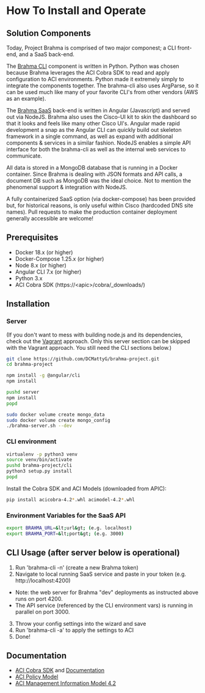 # How To Install and Operate

## Solution Components

Today, Project Brahma is comprised of two major componest; a CLI front-end,
and a SaaS back-end.  

The [Brahma CLI](./cli) component is written in Python. Python was chosen
because Brahma leverages the ACI Cobra SDK to read and apply configuration
to ACI environments. Python made it extremely simply to integrate the components
together. The brahma-cli also uses ArgParse, so it can be used much like many
of your favorite CLI's from other vendors (AWS as an example).

The [Brahma SaaS](./server) back-end is written in Angular (Javascript) and
served out via NodeJS. Brahma also uses the Cisco-UI kit to skin the
dashboard so that it looks and feels like many other Cisco UI's. Angular
made rapid development a snap as the Angular CLI can quickly build out
skeleton framework in a single command, as well as expand with additional
components & services in a similar fashion. NodeJS enables a simple API
interface for both the brahma-cli as well as the internal web services to
communicate.

All data is stored in a MongoDB database that is running in a Docker container.
Since Brahma is dealing with JSON formats and API calls, a document DB such as
MongoDB was the ideal choice. Not to mention the phenomenal support & integration
with NodeJS.

A fully containerized SaaS option (via docker-compose) has been provided but,
for historical reasons, is only useful within Cisco (hardcoded DNS site names).
Pull requests to make the production container deployment generally accessible
are welcome!

## Prerequisites

- Docker 18.x (or higher)
- Docker-Compose 1.25.x (or higher)
- Node 8.x (or higher)
- Angular CLI 7.x (or higher)
- Python 3.x
- ACI Cobra SDK (https://&lt;apic&gt;/cobra/_downloads/)

## Installation

### Server

(If you don't want to mess with building node.js and its dependencies,
check out the [Vagrant](./vagrant/README.md) approach.  Only this server
section can be skipped with the Vagrant approach.  You still need the CLI
sections below.)

```bash
git clone https://github.com/DCMattyG/brahma-project.git  
cd brahma-project  

npm install -g @angular/cli
npm install

pushd server
npm install
popd

sudo docker volume create mongo_data
sudo docker volume create mongo_config
./brahma-server.sh --dev
```

### CLI environment

```bash
virtualenv -p python3 venv
source venv/bin/activate
pushd brahma-project/cli
python3 setup.py install
popd
```

Install the Cobra SDK and ACI Models (downloaded from APIC):

```bash
pip install acicobra-4.2*.whl acimodel-4.2*.whl
```

### Environment Variables for the SaaS API

```bash
export BRAHMA_URL=&lt;url&gt; (e.g. localhost)  
export BRAHMA_PORT=&lt;port&gt; (e.g. 3000)  
```

## CLI Usage (after server below is operational)

1. Run 'brahma-cli -n' (create a new Brahma token)
2. Navigate to local running SaaS service and paste in your token (e.g. http://localhost:4200)
  - Note: the web server for Brahma "dev" deployments as instructed above runs on port 4200.
  - The API service (referenced by the CLI environment vars) is running in parallel on port 3000.
3. Throw your config settings into the wizard and save
4. Run 'brahma-cli -a' to apply the settings to ACI
5. Done!

## Documentation

- [ACI Cobra SDK](https://github.com/datacenter/cobra) and [Documentation](https://cobra.readthedocs.io/en/latest/)
- [ACI Policy Model](https://www.cisco.com/c/en/us/td/docs/switches/datacenter/aci/apic/sw/policy-model-guide/b-Cisco-ACI-Policy-Model-Guide.html)
- [ACI Management Information Model 4.2](https://developer.cisco.com/site/apic-mim-ref-api/?version=4.2(1))
